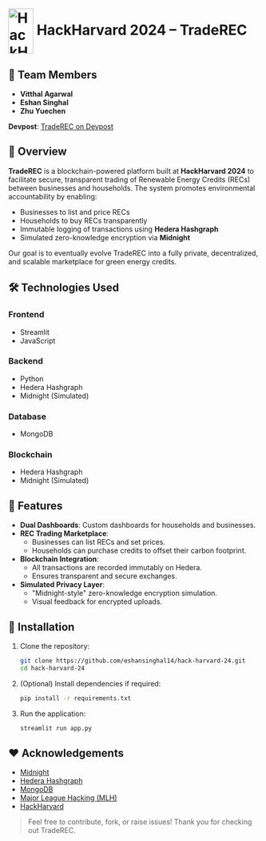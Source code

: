 # <img src="./images/harvard24.png" width="50" height="90" alt="HackHarvard24 logo" style="vertical-align: middle;" /> HackHarvard 2024 – TradeREC

## 👥 Team Members
- **Vitthal Agarwal**
- **Eshan Singhal**
- **Zhu Yuechen**

**Devpost**: [TradeREC on Devpost](https://devpost.com)


## 📖 Overview

**TradeREC** is a blockchain-powered platform built at **HackHarvard 2024** to facilitate secure, transparent trading of Renewable Energy Credits (RECs) between businesses and households. The system promotes environmental accountability by enabling:

- Businesses to list and price RECs
- Households to buy RECs transparently
- Immutable logging of transactions using **Hedera Hashgraph**
- Simulated zero-knowledge encryption via **Midnight**

Our goal is to eventually evolve TradeREC into a fully private, decentralized, and scalable marketplace for green energy credits.


## 🛠️ Technologies Used

### Frontend
- Streamlit
- JavaScript

### Backend
- Python
- Hedera Hashgraph
- Midnight (Simulated)

### Database
- MongoDB

### Blockchain
- Hedera Hashgraph
- Midnight (Simulated)

## 🌟 Features

- **Dual Dashboards**: Custom dashboards for households and businesses.
- **REC Trading Marketplace**: 
  - Businesses can list RECs and set prices.
  - Households can purchase credits to offset their carbon footprint.
- **Blockchain Integration**: 
  - All transactions are recorded immutably on Hedera.
  - Ensures transparent and secure exchanges.
- **Simulated Privacy Layer**: 
  - "Midnight-style" zero-knowledge encryption simulation.
  - Visual feedback for encrypted uploads.


## 🚀 Installation

1. Clone the repository:
   ~~~bash
   git clone https://github.com/eshansinghal14/hack-harvard-24.git
   cd hack-harvard-24
   ~~~

2. (Optional) Install dependencies if required:
   ~~~bash
   pip install -r requirements.txt
   ~~~

3. Run the application:
   ~~~bash
   streamlit run app.py
   ~~~


## ❤️ Acknowledgements

- [Midnight](https://midnight.network/)
- [Hedera Hashgraph](https://hedera.com/)
- [MongoDB](https://www.mongodb.com/)
- [Major League Hacking (MLH)](https://mlh.io/)
- [HackHarvard](https://hackharvard.io/)


> Feel free to contribute, fork, or raise issues! Thank you for checking out TradeREC.
